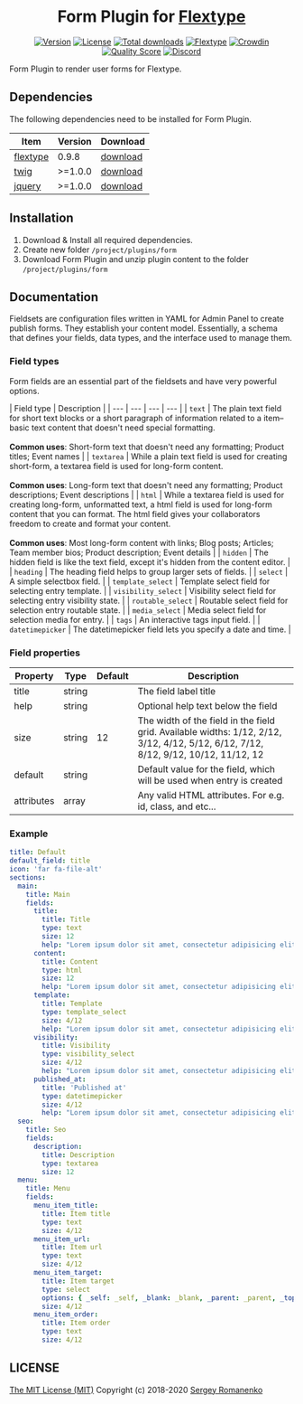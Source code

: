 <h1 align="center">Form Plugin for <a href="http://flextype.org/">Flextype</a></h1>

<p align="center">
<a href="https://github.com/flextype-plugins/themes-admin/releases"><img alt="Version" src="https://img.shields.io/github/release/flextype-plugins/themes-admin.svg?label=version&color=black"></a> <a href="https://github.com/flextype-plugins/themes-admin"><img src="https://img.shields.io/badge/license-MIT-blue.svg?color=black" alt="License"></a> <a href="https://github.com/flextype-plugins/themes-admin"><img src="https://img.shields.io/github/downloads/flextype-plugins/themes-admin/total.svg?color=black" alt="Total downloads"></a> <a href="https://github.com/flextype/flextype"><img src="https://img.shields.io/badge/Flextype-0.9.8-green.svg?color=black" alt="Flextype"></a> <a href="https://crowdin.com/project/flextype-plugin-themes-admin"><img src="https://d322cqt584bo4o.cloudfront.net/flextype-plugin-themes-admin/localized.svg?color=black" alt="Crowdin"></a> <a href="https://scrutinizer-ci.com/g/flextype-plugins/themes-admin?branch=dev&color=black"><img src="https://img.shields.io/scrutinizer/g/flextype-plugins/themes-admin.svg?branch=dev" alt="Quality Score"></a> <a href=""><img src="https://img.shields.io/discord/423097982498635778.svg?logo=discord&color=black&label=Discord%20Chat" alt="Discord"></a>
</p>

Form Plugin to render user forms for Flextype.

## Dependencies

The following dependencies need to be installed for Form Plugin.

| Item | Version | Download |
|---|---|---|
| [flextype](https://github.com/flextype/flextype) | 0.9.8 | [download](https://github.com/flextype/flextype/releases) |
| [twig](https://github.com/flextype-plugins/twig) | >=1.0.0 | [download](https://github.com/flextype-plugins/twig/releases) |
| [jquery](https://github.com/flextype-plugins/jquery) | >=1.0.0 | [download](https://github.com/flextype-plugins/jquery/releases) |

## Installation

1. Download & Install all required dependencies.
2. Create new folder `/project/plugins/form`
3. Download Form Plugin and unzip plugin content to the folder `/project/plugins/form`

## Documentation

Fieldsets are configuration files written in YAML for Admin Panel to create publish forms. They establish your content model. Essentially, a schema that defines your fields, data types, and the interface used to manage them.

### <a name="field-types"></a> Field types

Form fields are an essential part of the fieldsets and have very powerful options.

| Field type | Description |
| --- | --- | --- | --- |
| `text` | The plain text field for short text blocks or a short paragraph of information related to a item–basic text content that doesn't need special formatting. <br><br> **Common uses**: Short-form text that doesn't need any formatting; Product titles; Event names |
| `textarea` | While a plain text field is used for creating short-form, a textarea field is used for long-form content. <br><br> **Common uses**: Long-form text that doesn't need any formatting; Product descriptions; Event descriptions |
| `html` | While a textarea field is used for creating long-form, unformatted text, a html field is used for long-form content that you can format. The html field gives your collaborators freedom to create and format your content. <br><br> **Common uses**: Most long-form content with links; Blog posts; Articles; Team member bios; Product description; Event details |
| `hidden` | The hidden field is like the text field, except it's hidden from the content editor. |
| `heading` | The heading field helps to group larger sets of fields. |
| `select` | A simple selectbox field. |
| `template_select` | Template select field for selecting entry template. |
| `visibility_select` | Visibility select field for selecting entry visibility state. |
| `routable_select` | Routable select field for selection entry routable state. |
| `media_select` | Media select field for selection media for entry. |
| `tags` | An interactive tags input field. |
| `datetimepicker` | The datetimepicker field lets you specify a date and time. |


### <a name="field-properties"></a> Field properties

| Property    | Type     | Default | Description |
| --- | --- | --- | --- |
| title | string | | The field label title |
| help | string | | Optional help text below the field |
| size | string | 12 | The width of the field in the field grid. Available widths: 1/12, 2/12, 3/12, 4/12, 5/12, 6/12, 7/12, 8/12, 9/12, 10/12, 11/12, 12 |
| default | string | | Default value for the field, which will be used when entry is created |
| attributes | array | | Any valid HTML attributes. For e.g. id, class, and etc... |

### Example

```yaml
title: Default
default_field: title
icon: 'far fa-file-alt'
sections:
  main:
    title: Main
    fields:
      title:
        title: Title
        type: text
        size: 12
        help: "Lorem ipsum dolor sit amet, consectetur adipisicing elit"
      content:
        title: Content
        type: html
        size: 12
        help: "Lorem ipsum dolor sit amet, consectetur adipisicing elit"
      template:
        title: Template
        type: template_select
        size: 4/12
        help: "Lorem ipsum dolor sit amet, consectetur adipisicing elit"
      visibility:
        title: Visibility
        type: visibility_select
        size: 4/12
        help: "Lorem ipsum dolor sit amet, consectetur adipisicing elit"
      published_at:
        title: 'Published at'
        type: datetimepicker
        size: 4/12
        help: "Lorem ipsum dolor sit amet, consectetur adipisicing elit"
  seo:
    title: Seo
    fields:
      description:
        title: Description
        type: textarea
        size: 12
  menu:
    title: Menu
    fields:
      menu_item_title:
        title: Item title
        type: text
        size: 4/12
      menu_item_url:
        title: Item url
        type: text
        size: 4/12
      menu_item_target:
        title: Item target
        type: select
        options: { _self: _self, _blank: _blank, _parent: _parent, _top: _top }
        size: 4/12
      menu_item_order:
        title: Item order
        type: text
        size: 4/12
```

## LICENSE
[The MIT License (MIT)](https://github.com/flextype-plugins/form/blob/master/LICENSE.txt)
Copyright (c) 2018-2020 [Sergey Romanenko](https://github.com/Awilum)
